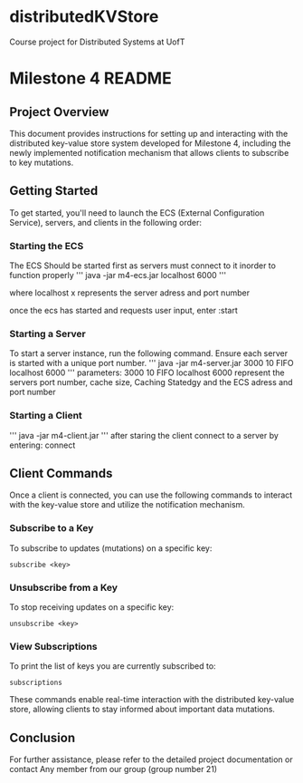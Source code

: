 # distributedKVStore
Course project for Distributed Systems at UofT

# Milestone 4 README

## Project Overview
This document provides instructions for setting up and interacting with the distributed key-value store system developed for Milestone 4, including the newly implemented notification mechanism that allows clients to subscribe to key mutations.

## Getting Started
To get started, you'll need to launch the ECS (External Configuration Service), servers, and clients in the following order:

### Starting the ECS

The ECS Should be started first as servers must connect to it inorder to function properly
'''
java -jar m4-ecs.jar localhost 6000
'''

where localhost x represents the server adress and port number

once the ecs has started and requests user input, enter :start


### Starting a Server
To start a server instance, run the following command. Ensure each server is started with a unique port number.
'''
java -jar m4-server.jar 3000 10 FIFO localhost 6000
'''
parameters: 3000 10 FIFO localhost 6000 represent the servers port number, cache size, Caching Statedgy and the ECS adress and port number



### Starting a Client
'''
java -jar m4-client.jar
'''
after staring the client connect to a server by entering: connect <server adress> <serverport>




## Client Commands
Once a client is connected, you can use the following commands to interact with the key-value store and utilize the notification mechanism.

### Subscribe to a Key
To subscribe to updates (mutations) on a specific key:
```
subscribe <key>
```

### Unsubscribe from a Key
To stop receiving updates on a specific key:
```
unsubscribe <key>
```

### View Subscriptions
To print the list of keys you are currently subscribed to:
```
subscriptions
```

These commands enable real-time interaction with the distributed key-value store, allowing clients to stay informed about important data mutations.

## Conclusion
For further assistance, please refer to the detailed project documentation or contact Any member from our group (group number 21)

